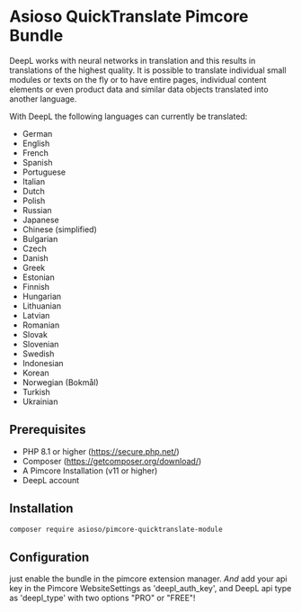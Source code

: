 # Asioso QuickTranslate Pimcore Bundle

DeepL works with neural networks in translation and this results in translations of the highest quality. It is possible to translate individual small modules or texts on the fly or to have entire pages, individual content elements or even product data and similar data objects translated into another language.

With DeepL the following languages can currently be translated: 
* German 
* English 
* French 
* Spanish 
* Portuguese 
* Italian 
* Dutch 
* Polish 
* Russian 
* Japanese 
* Chinese (simplified) 
* Bulgarian
* Czech
* Danish
* Greek
* Estonian
* Finnish
* Hungarian
* Lithuanian
* Latvian
* Romanian
* Slovak
* Slovenian
* Swedish
* Indonesian
* Korean
* Norwegian (Bokmål)
* Turkish
* Ukrainian
 
## Prerequisites
* PHP 8.1 or higher (https://secure.php.net/)
* Composer (https://getcomposer.org/download/)
* A Pimcore  Installation (v11 or higher)
* DeepL account


## Installation

```bash
composer require asioso/pimcore-quicktranslate-module
``` 

## Configuration

just enable the bundle in the pimcore extension manager. *And* add your api key in the Pimcore WebsiteSettings as 'deepl_auth_key', and DeepL api type as 'deepl_type' with two options "PRO" or "FREE"!


